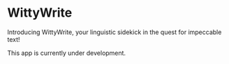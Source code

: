 # WittyWrite

Introducing WittyWrite, your linguistic sidekick in the quest for impeccable text! 

This app is currently under development. 